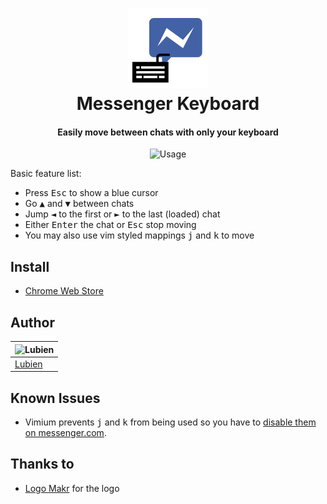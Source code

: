 <h1 align="center">
  <a href="https://github.com/lubien/messenger-keyboard">
    <img src="icons/icon128.png" alt="Messenger Keyboard">
  </a>
  <br>
  Messenger Keyboard
  <br>
</h1>

<h4 align="center">Easily move between chats with only your keyboard</h4>

<p align="center">
  <img src="http://i.imgur.com/IIDOhCi.gif" alt="Usage"/>
</p>

Basic feature list:

  * Press <kbd>Esc</kbd> to show a blue cursor
  * Go <kbd>▲</kbd> and <kbd>▼</kbd> between chats
  * Jump <kbd>◄</kbd> to the first or <kbd>►</kbd> to the last (loaded) chat
  * Either <kbd>Enter</kbd> the chat or <kbd>Esc</kbd> stop moving
  * You may also use vim styled mappings <kbd>j</kbd> and <kbd>k</kbd> to move

## Install

* [Chrome Web Store](https://chrome.google.com/webstore/detail/messenger-keyboard/ckacahhcacfboibehhehiekknhjlagmd)

## Author

![Lubien](https://avatars.githubusercontent.com/u/9121359?s=130)|
---|
[Lubien](http://lubien.me)|

## Known Issues

* Vimium prevents <kbd>j</kbd> and <kbd>k</kbd> from being used so you have to [disable them on messenger.com](https://github.com/philc/vimium/wiki/Disabling-Vimium#partially-disable-vimium-on-a-site).

## Thanks to

- [Logo Makr](https://logomakr.com/) for the logo
